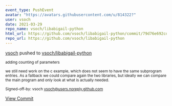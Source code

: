 ```yaml
---
event_type: PushEvent
avatar: "https://avatars.githubusercontent.com/u/814322?"
user: vsoch
date: 2021-03-29
repo_name: vsoch/libabigail-python
html_url: https://github.com/vsoch/libabigail-python/commit/79d76e692cd2b157f465303c4c6c41cbf3b08b60
repo_url: https://github.com/vsoch/libabigail-python
---
```


<a href='https://github.com/vsoch' target='_blank'>vsoch</a> pushed to <a href='https://github.com/vsoch/libabigail-python' target='_blank'>vsoch/libabigail-python</a>

<small>adding counting of parameters

we still need work on the c example, which does not seem to have the same subprogram entries.
As a fallback we could compare again the two libraries, but ideally we can compare the
main program and only look at what is actually needed.

Signed-off-by: vsoch <vsoch@users.noreply.github.com></small>

<a href='https://github.com/vsoch/libabigail-python/commit/79d76e692cd2b157f465303c4c6c41cbf3b08b60' target='_blank'>View Commit</a>